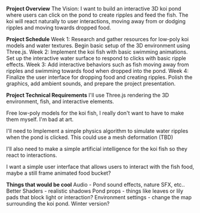 **Project Overview**
The Vision: I want to build an interactive 3D koi pond where users can click on the pond to create ripples and feed the fish. The koi will react naturally to user interactions, moving away from or dodging ripples and moving towards dropped food.

**Project Schedule**
Week 1: Research and gather resources for low-poly koi models and water textures. Begin basic setup of the 3D environment using Three.js.
Week 2: Implement the koi fish with basic swimming animations. Set up the interactive water surface to respond to clicks with basic ripple effects.
Week 3: Add interactive behaviors such as fish moving away from ripples and swimming towards food when dropped into the pond.
Week 4: Finalize the user interface for dropping food and creating ripples. Polish the graphics, add ambient sounds, and prepare the project presentation.

**Project Technical Requirements**
I'll use Three.js rendering the 3D environment, fish, and interactive elements. 

Free low-poly models for the koi fish, I really don't want to have to make them myself. I'm bad at art. 

I'll need to Implement a simple physics algorithm to simulate water ripples when the pond is clicked. This could use a mesh deformation (TBD)

I'll also need to make a simple artificial intelligence for the koi fish so they react to interactions. 

I want a simple user interface that allows users to interact with the fish food, maybe a still frame animated food bucket?

**Things that would be cool**
Audio - Pond sound effects, nature SFX, etc..
Better Shaders - realistic shadows
Pond props - things like leaves or lily pads that block light or interaction?
Environment settings - change the map surrounding the koi pond. Winter version?
